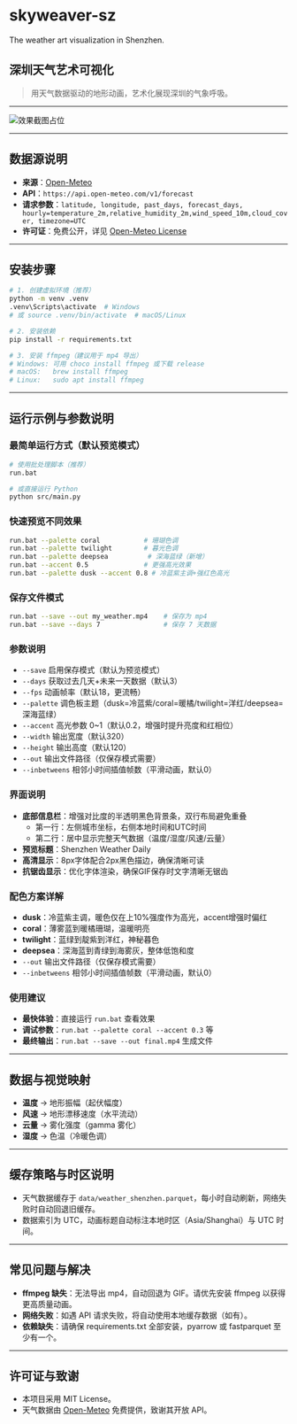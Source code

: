 # skyweaver-sz
The weather art visualization in Shenzhen.
## 深圳天气艺术可视化

> 用天气数据驱动的地形动画，艺术化展现深圳的气象呼吸。

---

![效果截图占位](docs/screenshot_placeholder.png)

---

## 数据源说明
- **来源**：[Open-Meteo](https://open-meteo.com/)
- **API**：`https://api.open-meteo.com/v1/forecast`
- **请求参数**：`latitude, longitude, past_days, forecast_days, hourly=temperature_2m,relative_humidity_2m,wind_speed_10m,cloud_cover, timezone=UTC`
- **许可证**：免费公开，详见 [Open-Meteo License](https://open-meteo.com/en/docs#license)

---

## 安装步骤
```bash
# 1. 创建虚拟环境（推荐）
python -m venv .venv
.venv\Scripts\activate  # Windows
# 或 source .venv/bin/activate  # macOS/Linux

# 2. 安装依赖
pip install -r requirements.txt

# 3. 安装 ffmpeg（建议用于 mp4 导出）
# Windows: 可用 choco install ffmpeg 或下载 release
# macOS:   brew install ffmpeg
# Linux:   sudo apt install ffmpeg
```

---

## 运行示例与参数说明

### 最简单运行方式（默认预览模式）
```bash
# 使用批处理脚本（推荐）
run.bat

# 或直接运行 Python
python src/main.py
```

### 快速预览不同效果
```bash
run.bat --palette coral           # 珊瑚色调
run.bat --palette twilight        # 暮光色调  
run.bat --palette deepsea          # 深海蓝绿（新增）
run.bat --accent 0.5              # 更强高光效果
run.bat --palette dusk --accent 0.8 # 冷蓝紫主调+强红色高光
```

### 保存文件模式
```bash
run.bat --save --out my_weather.mp4    # 保存为 mp4
run.bat --save --days 7                # 保存 7 天数据
```

### 参数说明
- `--save`      启用保存模式（默认为预览模式）
- `--days`      获取过去几天+未来一天数据（默认3）
- `--fps`       动画帧率（默认18，更流畅）
- `--palette`   调色板主题（dusk=冷蓝紫/coral=暖橘/twilight=洋红/deepsea=深海蓝绿）
- `--accent`    高光参数 0~1（默认0.2，增强时提升亮度和红相位）
- `--width`     输出宽度（默认320）
- `--height`    输出高度（默认120）
- `--out`       输出文件路径（仅保存模式需要）
- `--inbetweens` 相邻小时间插值帧数（平滑动画，默认0）

### 界面说明
- **底部信息栏**：增强对比度的半透明黑色背景条，双行布局避免重叠
  - 第一行：左侧城市坐标，右侧本地时间和UTC时间
  - 第二行：居中显示完整天气数据（温度/湿度/风速/云量）
- **预览标题**：Shenzhen Weather Daily
- **高清显示**：8px字体配合2px黑色描边，确保清晰可读
- **抗锯齿显示**：优化字体渲染，确保GIF保存时文字清晰无锯齿

### 配色方案详解
- **dusk**：冷蓝紫主调，暖色仅在上10%强度作为高光，accent增强时偏红
- **coral**：薄雾蓝到暖橘珊瑚，温暖明亮
- **twilight**：蓝绿到靛紫到洋红，神秘暮色
- **deepsea**：深海蓝到青绿到海雾灰，整体低饱和度
- `--out`       输出文件路径（仅保存模式需要）
- `--inbetweens` 相邻小时间插值帧数（平滑动画，默认0）

### 使用建议
- **最快体验**：直接运行 `run.bat` 查看效果
- **调试参数**：`run.bat --palette coral --accent 0.3` 等
- **最终输出**：`run.bat --save --out final.mp4` 生成文件

---

## 数据与视觉映射
- **温度** → 地形振幅（起伏幅度）
- **风速** → 地形漂移速度（水平流动）
- **云量** → 雾化强度（gamma 雾化）
- **湿度** → 色温（冷暖色调）

---

## 缓存策略与时区说明
- 天气数据缓存于 `data/weather_shenzhen.parquet`，每小时自动刷新，网络失败时自动回退旧缓存。
- 数据索引为 UTC，动画标题自动标注本地时区（Asia/Shanghai）与 UTC 时间。

---

## 常见问题与解决
- **ffmpeg 缺失**：无法导出 mp4，自动回退为 GIF。请优先安装 ffmpeg 以获得更高质量动画。
- **网络失败**：如遇 API 请求失败，将自动使用本地缓存数据（如有）。
- **依赖缺失**：请确保 requirements.txt 全部安装，pyarrow 或 fastparquet 至少有一个。

---

## 许可证与致谢
- 本项目采用 MIT License。
- 天气数据由 [Open-Meteo](https://open-meteo.com/) 免费提供，致谢其开放 API。

